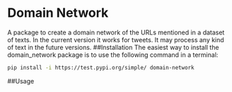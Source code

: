 # Domain Network
A package to create a domain network of the URLs mentioned in a dataset of texts. 
In the current version it works for tweets. It may process any kind of text in the future versions.
##Installation
The easiest way to install the domain_network package is to use the following command in a terminal:
``` bash
pip install -i https://test.pypi.org/simple/ domain-network

```
##Usage

##